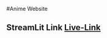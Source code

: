 #Anime Website
## StreamLit Link [Live-Link](https://itzzrai-aboutanime-anime-l7cl39.streamlit.app/)

